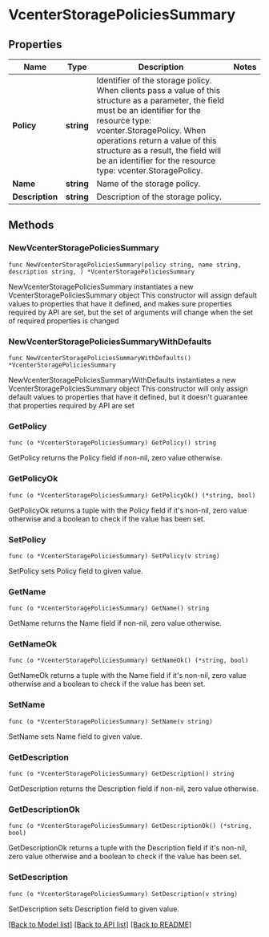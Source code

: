 # VcenterStoragePoliciesSummary

## Properties

Name | Type | Description | Notes
------------ | ------------- | ------------- | -------------
**Policy** | **string** | Identifier of the storage policy. When clients pass a value of this structure as a parameter, the field must be an identifier for the resource type: vcenter.StoragePolicy. When operations return a value of this structure as a result, the field will be an identifier for the resource type: vcenter.StoragePolicy. | 
**Name** | **string** | Name of the storage policy. | 
**Description** | **string** | Description of the storage policy. | 

## Methods

### NewVcenterStoragePoliciesSummary

`func NewVcenterStoragePoliciesSummary(policy string, name string, description string, ) *VcenterStoragePoliciesSummary`

NewVcenterStoragePoliciesSummary instantiates a new VcenterStoragePoliciesSummary object
This constructor will assign default values to properties that have it defined,
and makes sure properties required by API are set, but the set of arguments
will change when the set of required properties is changed

### NewVcenterStoragePoliciesSummaryWithDefaults

`func NewVcenterStoragePoliciesSummaryWithDefaults() *VcenterStoragePoliciesSummary`

NewVcenterStoragePoliciesSummaryWithDefaults instantiates a new VcenterStoragePoliciesSummary object
This constructor will only assign default values to properties that have it defined,
but it doesn't guarantee that properties required by API are set

### GetPolicy

`func (o *VcenterStoragePoliciesSummary) GetPolicy() string`

GetPolicy returns the Policy field if non-nil, zero value otherwise.

### GetPolicyOk

`func (o *VcenterStoragePoliciesSummary) GetPolicyOk() (*string, bool)`

GetPolicyOk returns a tuple with the Policy field if it's non-nil, zero value otherwise
and a boolean to check if the value has been set.

### SetPolicy

`func (o *VcenterStoragePoliciesSummary) SetPolicy(v string)`

SetPolicy sets Policy field to given value.


### GetName

`func (o *VcenterStoragePoliciesSummary) GetName() string`

GetName returns the Name field if non-nil, zero value otherwise.

### GetNameOk

`func (o *VcenterStoragePoliciesSummary) GetNameOk() (*string, bool)`

GetNameOk returns a tuple with the Name field if it's non-nil, zero value otherwise
and a boolean to check if the value has been set.

### SetName

`func (o *VcenterStoragePoliciesSummary) SetName(v string)`

SetName sets Name field to given value.


### GetDescription

`func (o *VcenterStoragePoliciesSummary) GetDescription() string`

GetDescription returns the Description field if non-nil, zero value otherwise.

### GetDescriptionOk

`func (o *VcenterStoragePoliciesSummary) GetDescriptionOk() (*string, bool)`

GetDescriptionOk returns a tuple with the Description field if it's non-nil, zero value otherwise
and a boolean to check if the value has been set.

### SetDescription

`func (o *VcenterStoragePoliciesSummary) SetDescription(v string)`

SetDescription sets Description field to given value.



[[Back to Model list]](../README.md#documentation-for-models) [[Back to API list]](../README.md#documentation-for-api-endpoints) [[Back to README]](../README.md)


